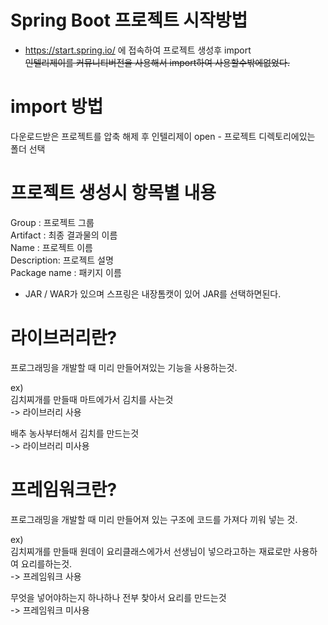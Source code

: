 # Spring Boot 프로젝트 시작방법
- https://start.spring.io/ 에 접속하여 프로젝트 생성후 import  
~~인텔리제이를 커뮤니티버전을 사용해서 import하여 사용할수밖에없었다.~~

# import 방법
다운로드받은 프로젝트를 압축 해제 후
인텔리제이 open - 프로젝트 디렉토리에있는 폴더 선택

# 프로젝트 생성시 항목별 내용
Group : 프로젝트 그룹  
Artifact : 최종 결과물의 이름  
Name : 프로젝트 이름  
Description: 프로젝트 설명  
Package name : 패키지 이름
- JAR / WAR가 있으며 스프링은 내장톰캣이 있어 JAR를 선택하면된다.

# 라이브러리란?
프로그래밍을 개발할 때 미리 만들어져있는 기능을 사용하는것.  

ex)  
김치찌개를 만들때 마트에가서 김치를 사는것  
-> 라이브러리 사용  

배추 농사부터해서 김치를 만드는것  
-> 라이브러리 미사용

# 프레임워크란?
프로그래밍을 개발할 때 미리 만들어져 있는 구조에 코드를 가져다 끼워 넣는 것.  

ex)  
김치찌개를 만들때 원데이 요리클래스에가서 선생님이 넣으라고하는 재료로만 사용하여 요리를하는것.  
-> 프레임워크 사용  

무엇을 넣어야하는지 하나하나 전부 찾아서 요리를 만드는것  
-> 프레임워크 미사용
